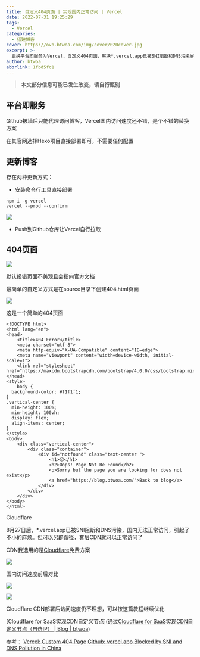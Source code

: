 ```yaml
---
title: 自定义404页面 | 实现国内正常访问 | Vercel
date: 2022-07-31 19:25:29
tags:
  - Vercel
categories:
  - 搭建博客
cover: https://ovo.btwoa.com/img/cover/020cover.jpg
excerpt: >-
  更换平台即服务为Vercel，自定义404页面，解决*.vercel.app已被SNI阻断和DNS污染屏蔽问题
author: btwoa
abbrlink: 1fbd5fc1
---
```


> **本文部分信息可能已发生改变，请自行甄别**

## 平台即服务

Github被墙后只能代理访问博客，Vercel国内访问速度还不错，是个不错的替换方案

在其官网选择Hexo项目直接部署即可，不需要任何配置

## 更新博客

存在两种更新方式：

- 安装命令行工具直接部署

```
npm i -g vercel
vercel --prod --confirm
```

![](https://ovo.btwoa.com/img/webp/202208091754042.webp)

- Push到Github仓库让Vercel自行拉取

## 404页面

![](https://ovo.btwoa.com/img/webp/202209040853888.webp)

默认报错页面不美观且会指向官方文档

最简单的自定义方式是在source目录下创建404.html页面

![](https://ovo.btwoa.com/img/webp/202208091758554.webp)

这是一个简单的404页面

```
<!DOCTYPE html>
<html lang="en">
<head>
	<title>404 Error</title>
	<meta charset="utf-8">
	<meta http-equiv="X-UA-Compatible" content="IE=edge">
	<meta name="viewport" content="width=device-width, initial-scale=1">
	<link rel="stylesheet" href="https://maxcdn.bootstrapcdn.com/bootstrap/4.0.0/css/bootstrap.min.css">
</head>
<style>
	body {
  background-color: #f1f1f1;
}
.vertical-center {
  min-height: 100%;
  min-height: 100vh;
  display: flex;
  align-items: center;
}
</style>
<body>
	<div class="vertical-center">
		<div class="container">
			<div id="notfound" class="text-center ">
				<h1>😮</h1>
				<h2>Oops! Page Not Be Found</h2>
				<p>Sorry but the page you are looking for does not exist</p>
				<a href="https://blog.btwoa.com/">Back to blog</a>
			</div>
		</div>
	</div>
</body>
</html>
```

Cloudflare

8月27日后，\*.vercel.app已被SNI阻断和DNS污染，国内无法正常访问，引起了不小的麻烦。但可以另辟蹊径，套层CDN就可以正常访问了

CDN我选用的是[Cloudflare](cloudflare.com)免费方案

![](https://ovo.btwoa.com/img/webp/202209041150263.webp)

国内访问速度前后对比

![](https://ovo.btwoa.com/img/webp/202209040910218.webp)

![](https://ovo.btwoa.com/img/webp/202209040911311.webp)

Cloudflare CDN部署后访问速度仍不理想，可以按这篇教程继续优化

[Cloudflare for SaaS实现CDN自定义节点]([通过Cloudflare for SaaS实现CDN自定义节点（自选IP） | Blog | btwoa](https://blog.btwoa.com/d04c383b))

参考：
[Vercel: Custom 404 Page](https://vercel.com/guides/custom-404-page#what-if-i-need-to-name-my-404-file-something-different)
[Github: vercel.app Blocked by SNI and DNS Pollution in China](https://github.com/vercel/community/discussions/803)